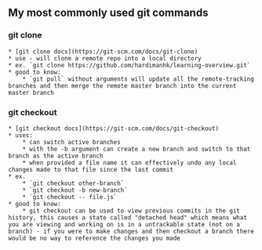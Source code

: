 ## My most commonly used git commands

### git clone
    * [git clone docs](https://git-scm.com/docs/git-clone)
    * use - will clone a remote repo into a local directory
    * ex. `git clone https://github.com/hardimanhk/learning-overview.git`
    * good to know:
        * `git pull` without arguments will update all the remote-tracking branches and then merge the remote master branch into the current master branch

### git checkout
    * [git checkout docs](https://git-scm.com/docs/git-checkout)
    * uses: 
        * can switch active branches
        * with the -b argument can create a new branch and switch to that branch as the active branch
        * when provided a file name it can effectively undo any local changes made to that file since the last commit
    * ex.
        * `git checkout other-branch`
        * `git checkout -b new-branch`
        * `git checkout -- file.js`
    * good to know:
        * git checkout can be used to view previous commits in the git history, this causes a state called "detached head" which means what you are viewing and working on is in a untrackable state (not on a branch) - if you were to make changes and then checkout a branch there would be no way to reference the changes you made